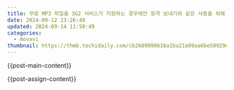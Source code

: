 ```yaml
---
title: 무료 MP3 파일을 3G2 서비스가 지원하는 경우에만 원격 보내기와 같은 사용을 위해 Movavi의 이식 기술
date: 2024-09-12 23:26:49
updated: 2024-09-14 11:50:49
categories:
  - movavi
thumbnail: https://thmb.techidaily.com/cb2689090616a1ba21a99aa6be50929e603a0dc8061abd47262715b07e4d29cd.jpg
---
```


{{post-main-content}}

<ins class="adsbygoogle"
     style="display:block"
     data-ad-format="autorelaxed"
     data-ad-client="ca-pub-7571918770474297"
     data-ad-slot="1223367746"></ins>

{{post-assign-content}}

<ins class="adsbygoogle"
     style="display:block"
     data-ad-client="ca-pub-7571918770474297"
     data-ad-slot="8358498916"
     data-ad-format="auto"
     data-full-width-responsive="true"></ins>
